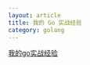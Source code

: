 ```yaml
---
layout: article
title: 我的 Go 实战经验
category: golang
---
```

 
 
[我的go实战经验](http://vdisk.weibo.com/s/j-5aqB01g_k?category_id=0&parents_ref=j-5aqB01g_7)
